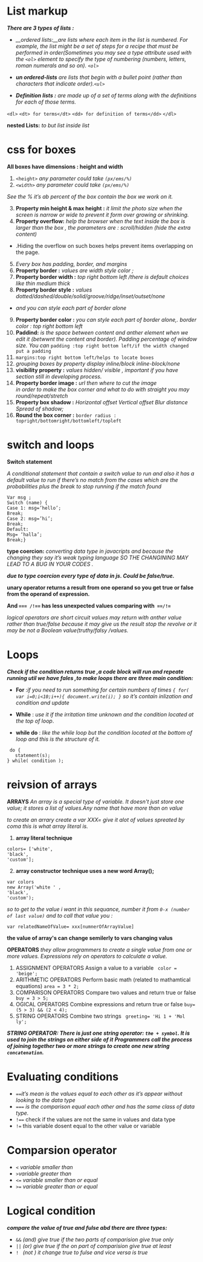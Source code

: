 # List markup 

***There are 3 types of lists :***
+ *__ordered lists:__are lists where each item in the list is numbered. For example, the list might be a set of steps for a recipe that must be performed in order(Sometimes you may see a type attribute used with the `<ol>` element to specify the type of numbering (numbers, letters, roman numerals and so on). `<ol>`*


+ *__un ordered-lists__ are lists that begin with a bullet point (rather than characters that indicate order).`<ul>`*

+ *__Definition lists :__ are made up of a set of terms along with the definitions for each of those terms.* 

`<dl>`
     `<dt> for terms</dt>`
      `<dd> for definition of terms</dd>`
`</dl>`


 **nested Lists:** *to but list inside list* 


# css for boxes


**All boxes have dimensions : height and width**

1.	`<height>` *any parameter could take `(px/ems/%)`*
2.	`<width>` *any parameter could take `(px/ems/%)`*

*See the % it’s ab percent of the box contain the box we work on it.*

3.	**Property min height & max height :** *it limit the photo size when the screen is narrow or wide to prevent it form over growing or shrinking.*
4.	**Property overflow:** *help the browser when the text inside the box is larger than the box , the parameters are : scroll/hidden (hide the extra content)*
* .Hiding the overflow on such boxes helps prevent items overlapping on the page.
5.	*Every box has padding, border, and margins*  
6.	**Property border :** *values are width style color ;*
7.	**Property border width :** *top right bottom left /there is default choices like thin medium thick*
8.	**Property border style :** *values dotted/dashed/double/solid/groove/ridge/inset/outset/none*
* _and you can style each part of border alone_
9.	**Property border color :** *you can style each part of border alone,.*
*border color : top right bottom left*
10.	**Paddind:** *is the space between content and anther element when we edit it (betwwnt the content and border). Padding percentage of window size. You can* 
`padding :top right bottom left/if the width changed put a padding`
11.	`margins:top right bottom left/helps to locate boxes` 
12.	*grouping boxes by property display inline/block*
        *inline-block/none*
13.	**visibility property :** *values hidden/ visible , important if* 
        *you have section still in developing process.*
14.	**Property border image :** *url then where to cut the image*      
        *in order to make the box corner and what to do with* 
        *straight you may round/repeat/stretch*
15.	**Property box shadow :** *Horizontal offset Vertical offset*
        *Blur distance Spread of shadow;*
16.	**Round the box corner :** `border radius : 
        topright/bottomright/bottomleft/topleft`

# switch and loops

**Switch statement**

*A conditional statement that contain a switch value to run and also it has a default value to run if there’s no match from the cases which are the probabilities plus the break to stop running if the match found*

```Var name=xxx;
Var msg ;
Switch (name) {
Case 1: msg=’hello’;
Break;
Case 2: msg=’hi’;
Break;
Default:
Msg= ‘halla’;
Break;}
```

**type coercion:** _converting data type in javacripts and because the changing they say it’s weak typing language SO THE CHANGINING MAY LEAD TO A BUG IN YOUR CODES ._

***due to type coercion every type of data in js. Could be false/true.***

**unary operator returns a result from one operand so you get true or false from the operand of expression.**

**And `=== /!==` has less unexpected values comparing with` ==/!=`**

_logical operators are short circuit values may return with anther value rather than true/false because it may give us the result stop the revolve or it may be not a Boolean value(truthy/falsy /values._



# Loops

***Check if the condition returns true ,a code block will run and repeate running util we have fales ,to make loops there are three main condition:***

+ **For** :*if you need to run something for certain numbers of times `{ for( var i=0;i<10;i++){ document.write(i); }` so it’s contain inlization and condition and update*

+ **While** : *use it if the irritation time unknown and the condition located at the top of loop*.
+ **while do** : *like the while loop but the condition located at the bottom of loop and this is the structure of it.*
```
 do {
   statement(s);
} while( condition );
```
# reivsion of arrays

**ARRAYS** _An array is a special type of variable. It doesn't just store one value; it stores a list of values.Any name that have more than on value_ 

*to create an arrary  create a var XXX= give it alot of values spreated by coma this is what array literal is.*

1. **array literal technique**
```
colors= ['white',
'black',
'custom']; 
```
2. **array constructor technique  uses a new word  Array();**

```
var colors
new Array('white ' ,
'black',
'custom'); 
```
_so to get to the value i want in this sequance, number it from `0-x (number of last value)` and to call that value you :_

`var relatedNameOfValue= xxx[numnerOfArrayValue] `

**the value of array's can change semilerly to vars changing valus**


**OPERATORS**
_they allow programmers to create a single value from one or more values._
_Expressions rely on operators to calculate a value._

1. ASSIGNMENT OPERATORS Assign a value to a variable   ` color = 'beige';`
2. ARITHMETIC OPERATORS Perform basic math (related to mathamtical equations)   `area = 3 * 2;`
3. COMPARISON OPERATORS Compare two values and return true or false     ` buy = 3 > 5;`
4. OGICAL OPERATORS Combine expressions and return true or false     `buy= (5 > 3) && (2 < 4);`
5. STRING OPERATORS Combine two strings        ` greeting= 'Hi 1 + 'Mol ly';`

***STRING OPERATOR: There is just one string operator: `the + symbol`. It is used to join the strings on either side of it***
***Programmers call the process of joining together two or more strings to create one new string `concatenation`.***

# Evaluating conditions

+ `==`*it’s mean is the values equal to each other as it’s appear without looking to the data type*
+ `===` *is the comparison equal each other and has the same class of data type.*
+ `!==` check if the values are not the same in values and data type
+ `!=` this variable dosent equal to the other value or variable  

# Comparsion operator

+ `<` *variable smaller than*
+ `>`*variable greater than*
+ `<=` *variable smaller than or equal*
+ `>=` *variable greater than or equal*

# Logical condition
***compare the value of true and fulse abd there are three types:***
+ `&&` *(and) give true if the two parts of comparision give true only*
+ `||` *(or) give true if the on part of comparision give true at least*
+ `! ` *(not ) it change true to fulse and vice versa is true*







